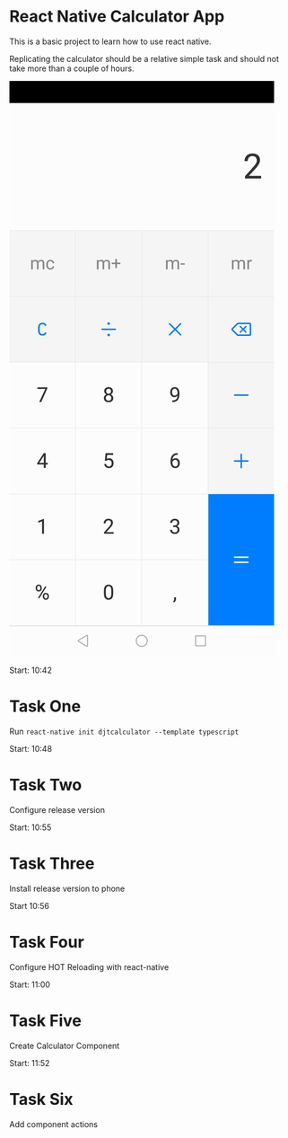 # React Native Calculator App

This is a basic project to learn how to use react native.

Replicating the calculator should be a relative simple task and should not take more than a couple of hours.

![Calculator Screenshot](./screenshots/template.jpg "Calculator Screenshot")

Start: 10:42 

# Task One

Run `react-native init djtcalculator --template typescript`

Start: 10:48

# Task Two

Configure release version

Start: 10:55

# Task Three

Install release version to phone

Start 10:56

# Task Four

Configure HOT Reloading with react-native

Start: 11:00

# Task Five

Create Calculator Component

Start: 11:52

# Task Six

Add component actions
